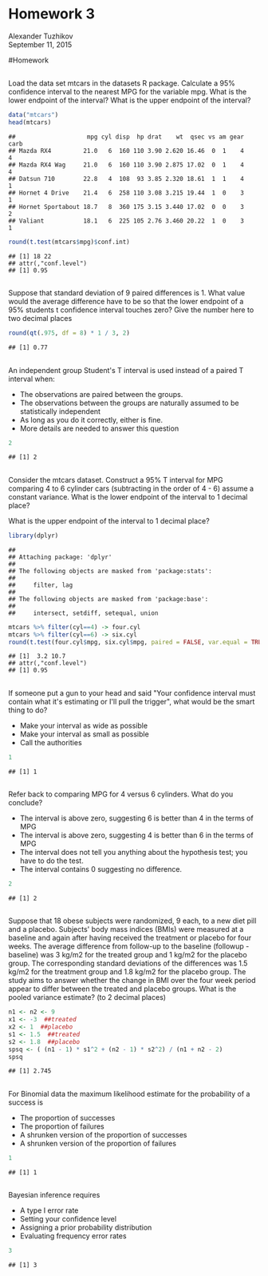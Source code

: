 # Homework 3
Alexander Tuzhikov  
September 11, 2015  

#Homework

##
Load the data set mtcars in the datasets R package. Calculate a 95% confidence interval to the nearest MPG for the variable mpg.
What is the lower endpoint of the interval?
What is the upper endpoint of the interval?


```r
data("mtcars")
head(mtcars)
```

```
##                    mpg cyl disp  hp drat    wt  qsec vs am gear carb
## Mazda RX4         21.0   6  160 110 3.90 2.620 16.46  0  1    4    4
## Mazda RX4 Wag     21.0   6  160 110 3.90 2.875 17.02  0  1    4    4
## Datsun 710        22.8   4  108  93 3.85 2.320 18.61  1  1    4    1
## Hornet 4 Drive    21.4   6  258 110 3.08 3.215 19.44  1  0    3    1
## Hornet Sportabout 18.7   8  360 175 3.15 3.440 17.02  0  0    3    2
## Valiant           18.1   6  225 105 2.76 3.460 20.22  1  0    3    1
```

```r
round(t.test(mtcars$mpg)$conf.int)
```

```
## [1] 18 22
## attr(,"conf.level")
## [1] 0.95
```

##
Suppose that standard deviation of 9 paired differences is 1. What value would the average difference have to be so that the lower endpoint of a 95% students t confidence interval touches zero?
Give the number here to two decimal places


```r
round(qt(.975, df = 8) * 1 / 3, 2)
```

```
## [1] 0.77
```

##
An independent group Student's T interval is used instead of a paired T interval when:  

* The observations are paired between the groups.
* The observations between the groups are naturally assumed to be statistically independent
* As long as you do it correctly, either is fine.
* More details are needed to answer this question


```r
2
```

```
## [1] 2
```

##

Consider the mtcars dataset. Construct a 95% T interval for MPG comparing 4 to 6 cylinder cars (subtracting in the order of 4 - 6) assume a constant variance.
What is the lower endpoint of the interval to 1 decimal place?

What is the upper endpoint of the interval to 1 decimal place?


```r
library(dplyr)
```

```
## 
## Attaching package: 'dplyr'
## 
## The following objects are masked from 'package:stats':
## 
##     filter, lag
## 
## The following objects are masked from 'package:base':
## 
##     intersect, setdiff, setequal, union
```

```r
mtcars %>% filter(cyl==4) -> four.cyl
mtcars %>% filter(cyl==6) -> six.cyl
round(t.test(four.cyl$mpg, six.cyl$mpg, paired = FALSE, var.equal = TRUE)$conf.int,1)
```

```
## [1]  3.2 10.7
## attr(,"conf.level")
## [1] 0.95
```

##

If someone put a gun to your head and said "Your confidence interval must contain what it's estimating or I'll pull the trigger", what would be the smart thing to do?

* Make your interval as wide as possible
* Make your interval as small as possible
* Call the authorities


```r
1
```

```
## [1] 1
```

##

Refer back to comparing MPG for 4 versus 6 cylinders. What do you conclude?

* The interval is above zero, suggesting 6 is better than 4 in the terms of MPG
* The interval is above zero, suggesting 4 is better than 6 in the terms of MPG
* The interval does not tell you anything about the hypothesis test; you have to do the test.
* The interval contains 0 suggesting no difference.


```r
2
```

```
## [1] 2
```

##

Suppose that 18 obese subjects were randomized, 9 each, to a new diet pill and a placebo. Subjects' body mass indices (BMIs) were measured at a baseline and again after having received the treatment or placebo for four weeks. The average difference from follow-up to the baseline (followup - baseline) was 3 kg/m2 for the treated group and 1 kg/m2 for the placebo group. The corresponding standard deviations of the differences was 1.5 kg/m2 for the treatment group and 1.8 kg/m2 for the placebo group. The study aims to answer whether the change in BMI over the four week period appear to differ between the treated and placebo groups.
What is the pooled variance estimate? (to 2 decimal places)


```r
n1 <- n2 <- 9
x1 <- -3  ##treated
x2 <- 1  ##placebo
s1 <- 1.5  ##treated
s2 <- 1.8  ##placebo
spsq <- ( (n1 - 1) * s1^2 + (n2 - 1) * s2^2) / (n1 + n2 - 2)
spsq
```

```
## [1] 2.745
```

##

For Binomial data the maximum likelihood estimate for the probability of a success is

* The proportion of successes
* The proportion of failures
* A shrunken version of the proportion of successes
* A shrunken version of the proportion of failures


```r
1
```

```
## [1] 1
```

##

Bayesian inference requires

* A type I error rate
* Setting your confidence level
* Assigning a prior probability distribution
* Evaluating frequency error rates


```r
3
```

```
## [1] 3
```
